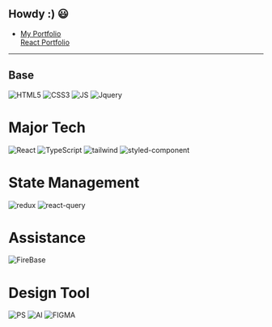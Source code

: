 ## Howdy :) 😃

- [My Portfolio](https://sjndowair.github.io/little-space-sov)<br>
  [React Portfolio](https://sjndowair.github.io/movvy)
---

## Base
![HTML5](https://img.shields.io/badge/HTML5-E34F26?style=flat-square&logo=HTML5&logoColor=white)
![CSS3](https://img.shields.io/badge/CSS3-1572B6?style=flat-square&logo=CSS3&logoColor=white)
![JS](https://img.shields.io/badge/JavaScript-F7DF1E?style=flat-square&logo=JavaScript&logoColor=black)
![Jquery](https://img.shields.io/badge/jquery-3081f7?style=flat-square&logo=Jquery&logoColor=white)<br/>

# Major Tech
![React](https://img.shields.io/badge/React-20232A?style=for-the-badge&logo=react&logoColor=61DAFB)
![TypeScript](https://img.shields.io/badge/TypeScript-007ACC?style=for-the-badge&logo=typescript&logoColor=white)
![tailwind](https://img.shields.io/badge/Tailwind_CSS-38B2AC?style=for-the-badge&logo=tailwind-css&logoColor=white)
![styled-component](https://img.shields.io/badge/styled--components-DB7093?style=for-the-badge&logo=styled-components&logoColor=white)

# State Management
![redux](https://img.shields.io/badge/Redux-593D88?style=for-the-badge&logo=redux&logoColor=white)
![react-query](https://img.shields.io/badge/reactquery-000?style=for-the-badge&logo=battle.net&logoColor=148EFF)

# Assistance
![FireBase](https://img.shields.io/badge/Firebase-039BE5?style=for-the-badge&logo=Firebase&logoColor=white)

# Design Tool
![PS](https://img.shields.io/badge/adobe%20photoshop-31A8FF?style=for-the-badge&logo=adobephotoshop&logoColor=white)
![AI](https://img.shields.io/badge/adobe%20illustrator-FF9A00?style=for-the-badge&logo=adobeillustrator&logoColor=white)
![FIGMA](https://img.shields.io/badge/figma-FF5533?style=for-the-badge&logo=figma&logoColor=white)
